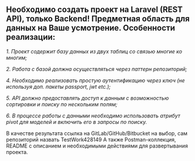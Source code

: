 ## Необходимо создать проект на Laravel (REST API), только Backend! Предметная область для данных на Ваше усмотрение. Особенности реализации:

*1. Проект содержит базу данных из двух таблиц со связью многие ко многим;*

*2. Работа с базой должна осуществляться через паттерн репозиторий;*

*4. Необходимо реализовать простую аутентификацию через ключ (не используя доп. пакеты passport, jwt etc.);*

*5. API должно предоставлять доступ к данным с возможностью сортировки и поиску по нескольким полям;*

*6. В процессе работы с данными необходимо использовать атрибут pivot для моделей и включить его в запросы по поиску.*


В качестве результата ссылка на GitLab/GitHub/Bitbucket на выбор, сам репозиторий назвать TestWork428149
А также Postman-коллекция, README с описанием и необходимыми действиями для развертывания проекта.
